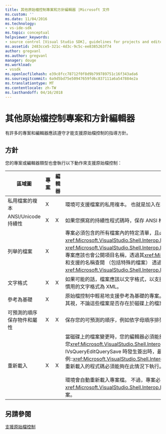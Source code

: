 ```yaml
---
title: 其他原始檔控制專案和方針編輯器 |Microsoft 文件
ms.custom: ''
ms.date: 11/04/2016
ms.technology:
- vs-ide-sdk
ms.topic: conceptual
helpviewer_keywords:
- source control [Visual Studio SDK], guidelines for projects and editors
ms.assetid: 2483cce5-321c-4d3c-9c5c-ee8385263f74
author: gregvanl
ms.author: gregvanl
manager: douge
ms.workload:
- vssdk
ms.openlocfilehash: e39c8fcc78712f0f8d9b799789751c16f343ada6
ms.sourcegitcommit: 6a9d5bd75e50947659fd6c837111a6a547884e2a
ms.translationtype: MT
ms.contentlocale: zh-TW
ms.lasthandoff: 04/16/2018
---
```

# <a name="additional-source-control-guidelines-for-projects-and-editors"></a>其他原始檔控制專案和方針編輯器
有許多的專案和編輯器應該遵守才能支援原始檔控制的指導方針。  
  
## <a name="guidelines"></a>方針  
 您的專案或編輯器類型也會執行以下動作來支援原始檔控制：  
  
|區域圖|專案|編輯器|詳細資料|  
|----------|-------------|------------|-------------|  
|私用檔案的複本|X||環境可支援檔案的私用複本。 也就是加入在專案中的每一個人有其自己的私用複本，該專案中的檔案。|  
|ANSI/Unicode 持續性|X|X|如果您撰寫的持續性程式碼時，保存 ANSI 格式的檔案，因為大部分的原始檔控制程式目前不支援 Unicode。|  
|列舉的檔案|X||專案必須包含的所有檔案內的特定清單，且必須能夠使用的檔案清單的列舉<xref:Microsoft.VisualStudio.Shell.Interop.IVsSccProject2>或<xref:Microsoft.VisualStudio.Shell.Interop.IVsHierarchy.GetProperty%2A>(VSH_PROPID_First_Child/Next_Sibling)。 專案應該也會公開項目名稱，透過其<xref:Microsoft.VisualStudio.Shell.Interop.IVsProject.GetMkDocument%2A>實作和支援的名稱查閱 （包括特殊的檔案） 透過其<xref:Microsoft.VisualStudio.Shell.Interop.IVsProject.IsDocumentInProject%2A>實作。|  
|文字格式|X|X|如果可能的話，檔案應該以文字格式，以支援不同版本合併。 無法與其他版本的檔案稍後合併並不是文字格式的檔案。 慣用的文字格式為 XML。|  
|參考為基礎|X||原始檔控制中輕易地支援參考為基礎的專案。 不過，目錄為基礎的專案也會受到原始檔控制，只要專案可能會產生一份其視，不論這些檔案是否存在於磁碟上的檔案。 從原始檔控制開啟專案，專案檔是關閉任何檔案之前，先的第一個。|  
|可預測的順序保存物件和屬性|X|X|保存您的可預測的順序，例如依字母順序排列的順序，以便合併檔案。|  
|重新載入|X|X|當磁碟上的檔案變更時，您的編輯器必須能夠重新載入它。 當您參與原始檔控制中時，環境會重新載入資料，藉由呼叫您<xref:Microsoft.VisualStudio.Shell.Interop.IVsPersistDocData2.ReloadDocData%2A>實作。 您已呼叫 IVsQueryEditQuerySave 時發生簽出時，最困難的重新載入案例::<xref:Microsoft.VisualStudio.Shell.Interop.IVsQueryEditQuerySave2.QueryEditFiles%2A>和處理資訊。 不過，您重新載入的程式碼必須能夠在此情況下執行。<br /><br /> 環境會自動重新載入專案檔。 不過，專案必須實作<xref:Microsoft.VisualStudio.Shell.Interop.IVsPersistHierarchyItem2>如果有巢狀階層，才能支援重新載入巢狀專案檔案。|  
  
## <a name="see-also"></a>另請參閱  
 [支援原始檔控制](../../extensibility/internals/supporting-source-control.md)